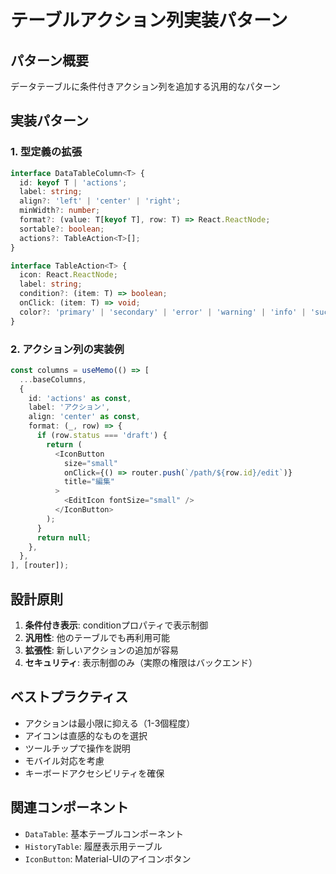 # テーブルアクション列実装パターン

## パターン概要
データテーブルに条件付きアクション列を追加する汎用的なパターン

## 実装パターン

### 1. 型定義の拡張
```typescript
interface DataTableColumn<T> {
  id: keyof T | 'actions';
  label: string;
  align?: 'left' | 'center' | 'right';
  minWidth?: number;
  format?: (value: T[keyof T], row: T) => React.ReactNode;
  sortable?: boolean;
  actions?: TableAction<T>[];
}

interface TableAction<T> {
  icon: React.ReactNode;
  label: string;
  condition?: (item: T) => boolean;
  onClick: (item: T) => void;
  color?: 'primary' | 'secondary' | 'error' | 'warning' | 'info' | 'success';
}
```

### 2. アクション列の実装例
```typescript
const columns = useMemo(() => [
  ...baseColumns,
  {
    id: 'actions' as const,
    label: 'アクション',
    align: 'center' as const,
    format: (_, row) => {
      if (row.status === 'draft') {
        return (
          <IconButton
            size="small"
            onClick={() => router.push(`/path/${row.id}/edit`)}
            title="編集"
          >
            <EditIcon fontSize="small" />
          </IconButton>
        );
      }
      return null;
    },
  },
], [router]);
```

## 設計原則
1. **条件付き表示**: conditionプロパティで表示制御
2. **汎用性**: 他のテーブルでも再利用可能
3. **拡張性**: 新しいアクションの追加が容易
4. **セキュリティ**: 表示制御のみ（実際の権限はバックエンド）

## ベストプラクティス
- アクションは最小限に抑える（1-3個程度）
- アイコンは直感的なものを選択
- ツールチップで操作を説明
- モバイル対応を考慮
- キーボードアクセシビリティを確保

## 関連コンポーネント
- `DataTable`: 基本テーブルコンポーネント
- `HistoryTable`: 履歴表示用テーブル
- `IconButton`: Material-UIのアイコンボタン